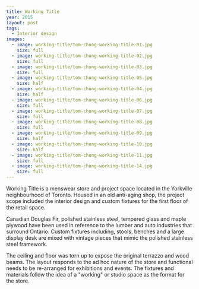 ```yaml
---
title: Working Title
year: 2015
layout: post
tags:
  - Interior design
images:
  - image: working-title/tom-chung-working-title-01.jpg
    size: full
  - image: working-title/tom-chung-working-title-02.jpg
    size: full
  - image: working-title/tom-chung-working-title-03.jpg
    size: full
  - image: working-title/tom-chung-working-title-05.jpg
    size: half
  - image: working-title/tom-chung-working-title-04.jpg
    size: half
  - image: working-title/tom-chung-working-title-06.jpg
    size: full
  - image: working-title/tom-chung-working-title-07.jpg
    size: full
  - image: working-title/tom-chung-working-title-08.jpg
    size: full
  - image: working-title/tom-chung-working-title-09.jpg
    size: half
  - image: working-title/tom-chung-working-title-10.jpg
    size: half
  - image: working-title/tom-chung-working-title-11.jpg
    size: full
  - image: working-title/tom-chung-working-title-14.jpg
    size: full
---
```


Working Title is a menswear store and project space located in the Yorkville neighbourhood of Toronto. Housed in an old anti-aging shop, the project scope included the interior design and custom fixtures for the first floor of the retail space.

Canadian Douglas Fir, polished stainless steel, tempered glass and maple plywood have been used in reference to the lumber and auto industries that surround Ontario. Custom fixtures including, stools, benches and a large display desk are mixed with vintage pieces that mimic the polished stainless steel framework.

The ceiling and floor was torn up to expose the original terrazzo and wood beams. The layout responds to the ad hoc nature of the store and functional needs to be re-arranged for exhibitions and events. The fixtures and materials follow the idea of a "working" or studio space as the format for the store.